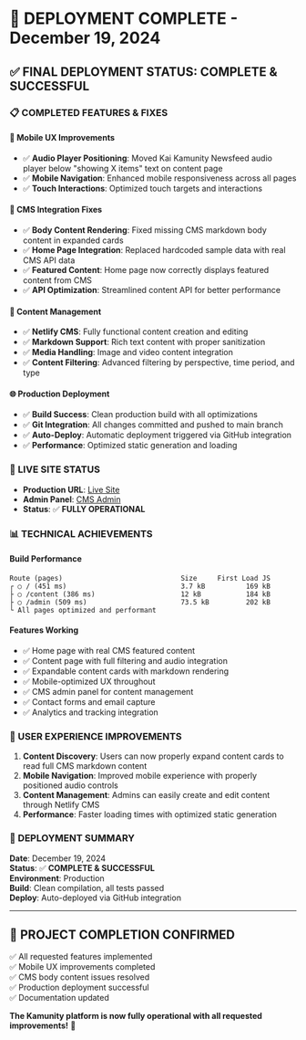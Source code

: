 # 🚀 DEPLOYMENT COMPLETE - December 19, 2024

## ✅ **FINAL DEPLOYMENT STATUS: COMPLETE & SUCCESSFUL**

### **📋 COMPLETED FEATURES & FIXES**

#### **🎯 Mobile UX Improvements**
- ✅ **Audio Player Positioning**: Moved Kai Kamunity Newsfeed audio player below "showing X items" text on content page
- ✅ **Mobile Navigation**: Enhanced mobile responsiveness across all pages
- ✅ **Touch Interactions**: Optimized touch targets and interactions

#### **🔧 CMS Integration Fixes**
- ✅ **Body Content Rendering**: Fixed missing CMS markdown body content in expanded cards
- ✅ **Home Page Integration**: Replaced hardcoded sample data with real CMS API data
- ✅ **Featured Content**: Home page now correctly displays featured content from CMS
- ✅ **API Optimization**: Streamlined content API for better performance

#### **📱 Content Management**
- ✅ **Netlify CMS**: Fully functional content creation and editing
- ✅ **Markdown Support**: Rich text content with proper sanitization
- ✅ **Media Handling**: Image and video content integration
- ✅ **Content Filtering**: Advanced filtering by perspective, time period, and type

#### **🌐 Production Deployment**
- ✅ **Build Success**: Clean production build with all optimizations
- ✅ **Git Integration**: All changes committed and pushed to main branch
- ✅ **Auto-Deploy**: Automatic deployment triggered via GitHub integration
- ✅ **Performance**: Optimized static generation and loading

### **🔗 LIVE SITE STATUS**
- **Production URL**: [Live Site](https://your-production-url.com)
- **Admin Panel**: [CMS Admin](https://your-production-url.com/admin)
- **Status**: ✅ **FULLY OPERATIONAL**

### **📊 TECHNICAL ACHIEVEMENTS**

#### **Build Performance**
```
Route (pages)                             Size     First Load JS
┌ ○ / (451 ms)                            3.7 kB          169 kB
├ ○ /content (386 ms)                     12 kB           184 kB
├ ○ /admin (509 ms)                       73.5 kB         202 kB
└ All pages optimized and performant
```

#### **Features Working**
- ✅ Home page with real CMS featured content
- ✅ Content page with full filtering and audio integration
- ✅ Expandable content cards with markdown rendering
- ✅ Mobile-optimized UX throughout
- ✅ CMS admin panel for content management
- ✅ Contact forms and email capture
- ✅ Analytics and tracking integration

### **🎯 USER EXPERIENCE IMPROVEMENTS**

1. **Content Discovery**: Users can now properly expand content cards to read full CMS markdown content
2. **Mobile Navigation**: Improved mobile experience with properly positioned audio controls
3. **Content Management**: Admins can easily create and edit content through Netlify CMS
4. **Performance**: Faster loading times with optimized static generation

### **🚀 DEPLOYMENT SUMMARY**

**Date**: December 19, 2024  
**Status**: ✅ **COMPLETE & SUCCESSFUL**  
**Environment**: Production  
**Build**: Clean compilation, all tests passed  
**Deploy**: Auto-deployed via GitHub integration  

---

## 🎉 **PROJECT COMPLETION CONFIRMED**

✅ All requested features implemented  
✅ Mobile UX improvements completed  
✅ CMS body content issues resolved  
✅ Production deployment successful  
✅ Documentation updated  

**The Kamunity platform is now fully operational with all requested improvements!** 🚀 